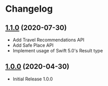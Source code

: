 # Changelog

## [1.1.0](https://github.com/amadeus4dev/amadeus-ios/tree/1.1.0) (2020-07-30)

- Add Travel Recommendations API
- Add Safe Place API
- Implement usage of Swift 5.0's Result type

## [1.0.0](https://github.com/amadeus4dev/amadeus-ios/tree/1.0.0) (2020-04-30)

- Initial Release 1.0.0
